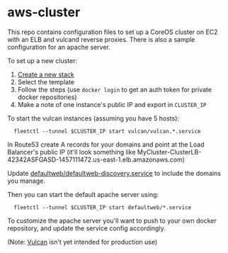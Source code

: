 # aws-cluster

This repo contains configuration files to set up a CoreOS cluster on EC2 with an ELB and vulcand
reverse proxies. There is also a sample configuration for an apache server.

To set up a new cluster:

1. [Create a new stack](https://console.aws.amazon.com/cloudformation/home?region=us-east-1#cstack=sn%7EMyCoreOSCluster)
2. Select the template
3. Follow the steps (use `docker login` to get an auth token for private docker repositories)
4. Make a note of one instance's public IP and export in `CLUSTER_IP`

To start the vulcan instances (assuming you have 5 hosts):

```
  fleetctl --tunnel $CLUSTER_IP start vulcan/vulcan.*.service
```

In Route53 create A records for your domains and point at the Load Balancer's public IP (it'll look
something like MyCluster-ClusterLB-42342ASFGASD-1457111472.us-east-1.elb.amazonaws.com)

Update [defaultweb/defaultweb-discovery.service](defaultweb/defaultweb-discovery.service) to include
the domains you manage.

Then you can start the default apache server using:

```
  fleetctl --tunnel $CLUSTER_IP start defaultweb/*.service
```

To customize the apache server you'll want to push to your own docker repository, and update the
service config accordingly.

(Note: [Vulcan](www.vulcanproxy.com) isn't yet intended for production use)
